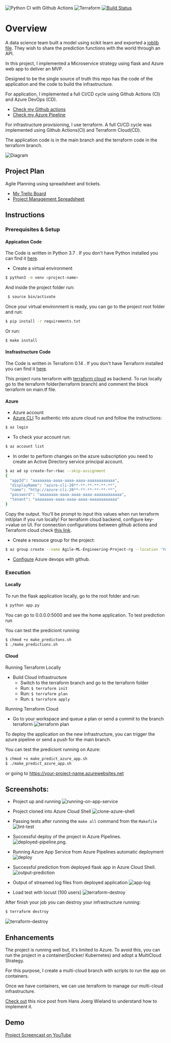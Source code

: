 ![Python CI with Github Actions](https://github.com/rrm86/Agile_ML_Engineer/workflows/Python%20application%20test%20with%20Github%20Actions/badge.svg)
![Terraform](https://github.com/rrm86/Agile_ML_Engineer/workflows/Terraform/badge.svg?branch=terraform)
[![Build Status](https://dev.azure.com/ronnaldmachado0697/Agile_ML_Engineer/_apis/build/status/rrm86.Agile_ML_Engineer?branchName=main)](https://dev.azure.com/ronnaldmachado0697/Agile_ML_Engineer/_build/latest?definitionId=3&branchName=main)
# Overview

A data science team built a model using scikit learn and exported a [joblib file](https://scikit-learn.org/stable/modules/model_persistence.html). They wish to share the prediction functions with the world through an API.

In this project, I implemented a Microservice strategy using flask and Azure web app to deliver an MVP.

Designed to be the single source of truth this repo has the code of the application and the code to build the infrastructure.

For application, I implemented a full CI/CD cycle using Github Actions (CI) and Azure DevOps (CD). 

- [Check my Github actions](https://github.com/rrm86/Agile_ML_Engineer/actions)
- [Check my Azure Pipeline](https://dev.azure.com/ronnaldmachado0697/Agile_ML_Engineer/_build)

For infrastructure provisioning, I use terraform. A full CI/CD cycle was implemented using Github Actions(CI) and Terraform Cloud(CD).

The application code is in the main branch and the terraform code in the terraform branch.


![Diagram](img/diagram.png)


## Project Plan

Agile Planning using spreadsheet and tickets.

* [My Trello Board](https://trello.com/b/nW0gCtrh/ml-engineer-project-management)
* [Project Management Spreadsheet](https://docs.google.com/spreadsheets/d/1dRuGp9mv1GS10t1vNzEBxuM7Wo3qXMUFMJQdX5cRaOU/edit?usp=sharing)

## Instructions
### Prerequisites & Setup
#### Appication Code
The Code is written in Python 3.7 . If you don't have Python installed you can find it [here](https://www.python.org/downloads/). 
 
 * Create a virtual environment
 ```bash
 $ python3 -m venv <project-name>
 ```
And inside the project folder run:
```bash
 $ source bin/activate
 ```
 Once your virtual environment is ready, you can go to the project root folder and run:
 ```bash
 $ pip install -r requirements.txt
```
Or run:
 ```bash
 $ make install
```
#### Insfrastructure Code
The Code is written in Terraform 0.14 . If you don't have Terraform installed you can find it [here](https://www.terraform.io/downloads.html).

This project runs terraform with [terraform cloud](https://www.terraform.io/docs/language/settings/backends/remote.html) as backend. 
To run locally go to the terraform folder(terraform branch) and comment the block terraform on main.tf file.

#### Azure
* Azure account
* [Azure CLI](https://docs.microsoft.com/pt-br/cli/azure/install-azure-cli)
To authentic into azure cloud run and follow the instructions:
```bash 
$ az login
```
- To check your account run:
```bash 
$ az account list
```
 - In order to perform changes on the azure subscription you need to create an Active Directory service principal account.
```bash
$ az ad sp create-for-rbac --skip-assignment
{
  "appId": "aaaaaaaa-aaaa-aaaa-aaaa-aaaaaaaaaaaa",
  "displayName": "azure-cli-20**-**-**-**-**-**",
  "name": "http://azure-cli-20**-**-**-**-**-**",
  "password": "aaaaaaaa-aaaa-aaaa-aaaa-aaaaaaaaaaaa",
  "tenant": "aaaaaaaa-aaaa-aaaa-aaaa-aaaaaaaaaaaa"
}
```
Copy the output. You'll be prompt to input this values when run terraform init/plan if you run locally!
For terraform cloud backend, configure key->value on UI.
For connection configurations between github actions and Terraform cloud check [this link](https://learn.hashicorp.com/tutorials/terraform/github-actions).

- Create a resouce group for the project:
```bash
$ az group create --name Agile-ML-Engineering-Project-rg --location 'Your Region'
```
- [Configure](https://docs.microsoft.com/en-us/azure/devops/pipelines/ecosystems/python-webapp?view=azure-devops) Azure devops with github.

### Execution

#### Locally
To run the flask application locally, go to the root folder and run:
```bash
$ python app.py
```
You can go to 0.0.0.0:5000 and see the home application.
To test prediction run

You can test the prediciont running:
```bash
$ chmod +x make_predictons.sh
$ ./make_predictions.sh
```
#### Cloud
Running Terraform Locally
* Build Cloud Infrastructure
  * Switch to the terraform branch and go to the terraform folder
  * Run: ``` $ terraform init ```
  * Run: ``` $ terraform plan ```
  * Run: ``` $ terraform apply ```

Running Terraform Cloud
  * Go to your workspace and queue a plan or send a commit to the branch terraform
  ![terraform plan](img/terraform-plan.png)

To deploy the application on the new infrastructure, you can trigger the azure pipeline or send a push for the main branch.


You can test the prediciont running on Azure:
```bash
$ chmod +x make_predict_azure_app.sh
$ ./make_predict_azure_app.sh
```
or going to https://your-project-name.azurewebsites.net
#### 

## Screenshots:

* Project up and running
![running-on-app-service](img/running-on-app-service.png)

* Project cloned into Azure Cloud Shell
![clone-azure-shell](img/clone-azure-shell.png)

* Passing tests after running the `make all` command from the `Makefile`
![lint-test](img/lint-test.png)

* Successful deploy of the project in Azure Pipelines.  ![deployed-pipeline.png](img/deployed-pipeline.png).

* Running Azure App Service from Azure Pipelines automatic deployment
![deploy](img/deploy.png)

* Successful prediction from deployed flask app in Azure Cloud Shell. 
![output-prediction](img/output-prediction.png)


* Output of streamed log files from deployed application
![app-log](img/app-log.png)

* Load test with locust (100 users)
 ![terraform-destroy](img/locust-load-test.png)

After finish your job you can destroy your infrastructure running:
```bash
$ terraform destroy
```
![terraform-destroy](img/terraform-destroy.png)
> 

## Enhancements

The project is running well but, it's limited to Azure.
To avoid this, you can run the project in a container(Docker/ Kubernetes) and adopt a MultiCloud Strategy.

For this purpose, I create a multi-cloud branch with scripts to run the app on containers.

Once we have containers, we can use terraform to manage our multi-cloud infrastructure.

[Check out](https://medium.com/ventx/terraform-kubernetes-multi-cloud-7d05f67a75d6) this nice post from Hans Joerg Wieland to understand how to implement it.

## Demo 

[Project Screencast on YouTube](https://youtu.be/I-7YAdsCWpU)